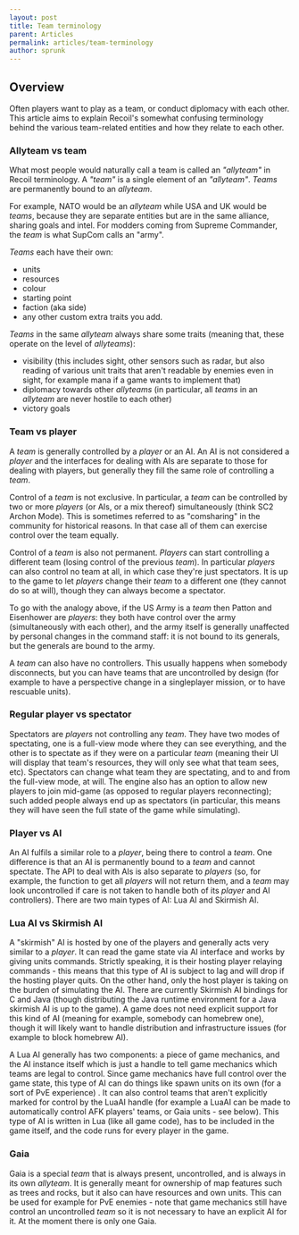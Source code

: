 ```yaml
---
layout: post
title: Team terminology
parent: Articles
permalink: articles/team-terminology
author: sprunk
---
```


## Overview

Often players want to play as a team, or conduct diplomacy with each other.
This article aims to explain Recoil's somewhat confusing terminology behind the various team-related entities and how they relate to each other.

### Allyteam vs team

What most people would naturally call a team is called an *"allyteam"* in Recoil terminology.
A *"team"* is a single element of an *"allyteam"*. *Teams* are permanently bound to an *allyteam*.

For example, NATO would be an *allyteam* while USA and UK would be *teams*, because they are separate entities but are in the same alliance, sharing goals and intel.
For modders coming from Supreme Commander, the *team* is what SupCom calls an "army".

*Teams* each have their own:
 * units
 * resources
 * colour
 * starting point
 * faction (aka side)
 * any other custom extra traits you add.

*Teams* in the same *allyteam* always share some traits (meaning that, these operate on the level of *allyteams*):
 * visibility (this includes sight, other sensors such as radar, but also reading of various unit traits that aren't readable by enemies even in sight, for example mana if a game wants to implement that)
 * diplomacy towards other *allyteams* (in particular, all *teams* in an *allyteam* are never hostile to each other)
 * victory goals

### Team vs player

A *team* is generally controlled by a *player* or an AI.
An AI is not considered a *player* and the interfaces for dealing with AIs are separate to those for dealing with players,
but generally they fill the same role of controlling a *team*.

Control of a *team* is not exclusive.
In particular, a *team* can be controlled by two or more *players* (or AIs, or a mix thereof) simultaneously (think SC2 Archon Mode).
This is sometimes referred to as "comsharing" in the community for historical reasons.
In that case all of them can exercise control over the team equally.

Control of a *team* is also not permanent.
*Players* can start controlling a different team (losing control of the previous *team*).
In particular *players* can also control no team at all, in which case they're just spectators.
It is up to the game to let *players* change their *team* to a different one (they cannot do so at will), though they can always become a spectator.

To go with the analogy above, if the US Army is a *team* then Patton and Eisenhower are *players*: they both have control over the army (simultaneously with each other), and the army itself is generally unaffected by personal changes in the command staff: it is not bound to its generals, but the generals are bound to the army. 

A *team* can also have no controllers.
This usually happens when somebody disconnects, but you can have teams that are uncontrolled by design (for example to have a perspective change in a singleplayer mission, or to have rescuable units).

### Regular player vs spectator

Spectators are *players* not controlling any *team*.
They have two modes of spectating, one is a full-view mode where they can see everything, and the other is to spectate as if they were on a particular *team* (meaning their UI will display that team's resources, they will only see what that team sees, etc).
Spectators can change what team they are spectating, and to and from the full-view mode, at will.
The engine also has an option to allow new players to join mid-game (as opposed to regular players reconnecting); such added people always end up as spectators (in particular, this means they will have seen the full state of the game while simulating).

### Player vs AI

An AI fulfils a similar role to a *player*, being there to control a *team*.
One difference is that an AI is permanently bound to a *team* and cannot spectate.
The API to deal with AIs is also separate to *players* (so, for example, the function to get all *players* will not return them, and a *team* may look uncontrolled if care is not taken to handle both of its *player* and AI controllers). 
There are two main types of AI: Lua AI and Skirmish AI.

### Lua AI vs Skirmish AI

A "skirmish" AI is hosted by one of the players and generally acts very similar to a *player*.
It can read the game state via AI interface and works by giving units commands.
Strictly speaking, it is their hosting player relaying commands - this means that this type of AI is subject to lag and will drop if the hosting player quits.
On the other hand, only the host player is taking on the burden of simulating the AI.
There are currently Skirmish AI bindings for C and Java (though distributing the Java runtime environment for a Java skirmish AI is up to the game).
A game does not need explicit support for this kind of AI (meaning for example, somebody can homebrew one), though it will likely want to handle distribution and infrastructure issues (for example to block homebrew AI).

A Lua AI generally has two components: a piece of game mechanics, and the AI instance itself which is just a handle to tell game mechanics which teams are legal to control. 
Since game mechanics have full control over the game state, this type of AI can do things like spawn units on its own (for a sort of PvE experience) .
It can also control teams that aren't explicitly marked for control by the LuaAI handle (for example a LuaAI can be made to automatically control AFK players' teams, or Gaia units - see below).
This type of AI is written in Lua (like all game code), has to be included in the game itself, and the code runs for every player in the game.

### Gaia

Gaia is a special *team* that is always present, uncontrolled, and is always in its own *allyteam*.
It is generally meant for ownership of map features such as trees and rocks, but it also can have resources and own units.
This can be used for example for PvE enemies - note that game mechanics still have control an uncontrolled *team* so it is not necessary to have an explicit AI for it.
At the moment there is only one Gaia.
